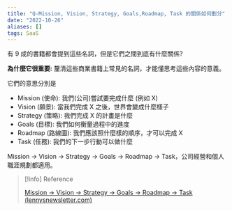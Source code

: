```yaml
---
title: "Q-Mission, Vision, Strategy, Goals,Roadmap, Task 的關係如何劃分"
date: "2022-10-26"
aliases: []
tags: SaaS
---
```


有 9 成的書籍都會提到這些名詞，但是它們之間到底有什麼關係?

**為什麼它很重要:** 釐清這些商業書籍上常見的名詞，才能懂思考這些內容的意義。

它們的意思分別是
- Mission (使命): 我們(公司)嘗試要完成什麼 (例如 X)
- Vision (願景): 當我們完成 X 之後，世界會變成什麼樣子
- Strategy (策略): 我們完成 X 的計畫是什麼
- Goals (目標): 我們如何衡量過程中的進度
- Roadmap (路線圖): 我們應該照什麼樣的順序，才可以完成 X
- Task (任務): 我們的下一步行動可以做什麼

Mission → Vision → Strategy → Goals → Roadmap → Task，公司經營和個人職涯規劃都適用。


> [!info] Reference
> 
> [Mission → Vision → Strategy → Goals → Roadmap → Task (lennysnewsletter.com)](https://www.lennysnewsletter.com/p/mission-vision-strategy-goals-roadmap?utm_source=email)





